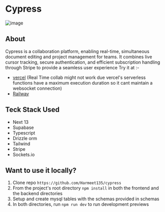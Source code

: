 # Cypress

  ![image](https://github.com/Harmeet135/cypress/assets/96486082/8780ff1b-6783-4acb-9524-bde2e5177d80)



## About
Cypress is a collaboration platform, enabling real-time, simultaneous document editing and project management for teams. It combines live cursor tracking, secure authentication, and efficient subscription handling through Stripe to provide a seamless user experience
Try it at :-
- [vercel](https://cypress-iota.vercel.app/)
  (Real  Time collab might not work due vercel's serverless functions have a maximum execution duration so it cant maintain a websocket connection)
- [Railway](https://cypress-production.up.railway.app/) 


## Teck Stack Used
- Next 13
- Supabase
- Typescript
- Drizzle orm
- Tailwind
- Stripe
- Sockets.io

## Want to use it locally?
1. Clone repo ```https://github.com/Harmeet135/cypress```
2. From the project's root directory `npm install` in both the frontend and the backend directories
3. Setup and create mysql tables with the schemas provided in schemas
4. In both directories, run `npm run dev` to run development previews
